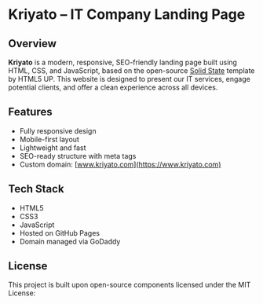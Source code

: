 # Kriyato – IT Company Landing Page

## Overview

**Kriyato** is a modern, responsive, SEO-friendly landing page built using HTML, CSS, and JavaScript, based on the open-source [Solid State](https://html5up.net/solid-state) template by HTML5 UP. This website is designed to present our IT services, engage potential clients, and offer a clean experience across all devices.

## Features

- Fully responsive design
- Mobile-first layout
- Lightweight and fast
- SEO-ready structure with meta tags
- Custom domain: [www.kriyato.com](https://www.kriyato.com)

## Tech Stack

- HTML5
- CSS3
- JavaScript
- Hosted on GitHub Pages
- Domain managed via GoDaddy

## License

This project is built upon open-source components licensed under the MIT License:

